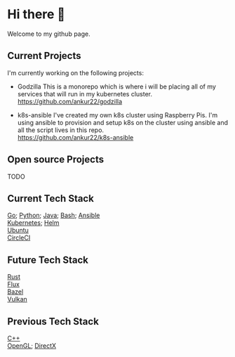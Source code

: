 # Hi there 👋

Welcome to my github page.

## Current Projects

I'm currently working on the following projects:

* Godzilla
This is a monorepo which is where i will be placing all of my services that will run in my kubernetes cluster.  
https://github.com/ankur22/godzilla

* k8s-ansible
I've created my own k8s cluster using Raspberry Pis. I'm using ansible to provision and setup k8s on the cluster using ansible and all the script lives in this repo.  
https://github.com/ankur22/k8s-ansible

## Open source Projects

TODO

## Current Tech Stack

[Go](https://golang.org/); [Python](https://www.python.org/); [Java](https://www.java.com/en/); [Bash](https://www.gnu.org/software/bash/); [Ansible](https://www.ansible.com/)  
[Kubernetes](https://kubernetes.io/); [Helm](https://helm.sh/)  
[Ubuntu](https://ubuntu.com/)  
[CircleCI](https://circleci.com/)

## Future Tech Stack

[Rust](https://www.rust-lang.org/)  
[Flux](https://docs.fluxcd.io/en/latest/tutorials/get-started-helm/)  
[Bazel](https://bazel.build/)  
[Vulkan](https://www.khronos.org/vulkan/)

## Previous Tech Stack

[C++](https://isocpp.org/)  
[OpenGL](https://www.opengl.org/); [DirectX](https://en.wikipedia.org/wiki/DirectX)

<!--
**ankur22/ankur22** is a ✨ _special_ ✨ repository because its `README.md` (this file) appears on your GitHub profile.

Here are some ideas to get you started:

- 🔭 I’m currently working on
- 🌱 I’m currently learning ...
- 👯 I’m looking to collaborate on ...
- 🤔 I’m looking for help with ...
- 💬 Ask me about ...
- 📫 How to reach me: ...
- 😄 Pronouns: ...
- ⚡ Fun fact: ...
-->
